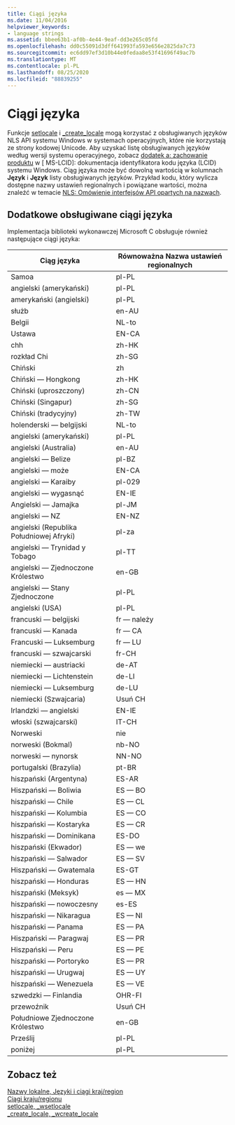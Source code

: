 ```yaml
---
title: Ciągi języka
ms.date: 11/04/2016
helpviewer_keywords:
- language strings
ms.assetid: bbee63b1-af0b-4e44-9eaf-dd3e265c05fd
ms.openlocfilehash: dd0c55091d3dff641993fa593e656e2825da7c73
ms.sourcegitcommit: ec6dd97ef3d10b44e0fedaa8e53f41696f49ac7b
ms.translationtype: MT
ms.contentlocale: pl-PL
ms.lasthandoff: 08/25/2020
ms.locfileid: "88839255"
---
```

# <a name="language-strings"></a>Ciągi języka

Funkcje [setlocale](../c-runtime-library/reference/setlocale-wsetlocale.md) i [_create_locale](../c-runtime-library/reference/create-locale-wcreate-locale.md) mogą korzystać z obsługiwanych języków NLS API systemu Windows w systemach operacyjnych, które nie korzystają ze strony kodowej Unicode. Aby uzyskać listę obsługiwanych języków według wersji systemu operacyjnego, zobacz [dodatek a: zachowanie produktu](/openspecs/windows_protocols/ms-lcid/a9eac961-e77d-41a6-90a5-ce1a8b0cdb9c) w \[ MS-LCID]: dokumentacja identyfikatora kodu języka (LCID) systemu Windows. Ciąg języka może być dowolną wartością w kolumnach **Język** i **Język** listy obsługiwanych języków. Przykład kodu, który wylicza dostępne nazwy ustawień regionalnych i powiązane wartości, można znaleźć w temacie [NLS: Omówienie interfejsów API opartych na nazwach](/windows/win32/intl/nls--name-based-apis-sample).

## <a name="additional-supported-language-strings"></a>Dodatkowe obsługiwane ciągi języka

Implementacja biblioteki wykonawczej Microsoft C obsługuje również następujące ciągi języka:

|Ciąg języka|Równoważna Nazwa ustawień regionalnych|
|---------------------|----------------------------|
|Samoa|pl-PL|
|angielski (amerykański)|pl-PL|
|amerykański (angielski)|pl-PL|
|służb|en-AU|
|Belgii|NL-to|
|Ustawa|EN-CA|
|chh|zh-HK|
|rozkład Chi|zh-SG|
|Chiński|zh|
|Chiński — Hongkong|zh-HK|
|Chiński (uproszczony)|zh-CN|
|Chiński (Singapur)|zh-SG|
|Chiński (tradycyjny)|zh-TW|
|holenderski — belgijski|NL-to|
|angielski (amerykański)|pl-PL|
|angielski (Australia)|en-AU|
|angielski — Belize|pl-BZ|
|angielski — może|EN-CA|
|angielski — Karaiby|pl-029|
|angielski — wygasnąć|EN-IE|
|Angielski — Jamajka|pl-JM|
|angielski — NZ|EN-NZ|
|angielski (Republika Południowej Afryki)|pl-za|
|angielski — Trynidad y Tobago|pl-TT|
|angielski — Zjednoczone Królestwo|en-GB|
|angielski — Stany Zjednoczone|pl-PL|
|angielski (USA)|pl-PL|
|francuski — belgijski|fr — należy|
|francuski — Kanada|fr — CA|
|Francuski — Luksemburg|fr — LU|
|francuski — szwajcarski|fr-CH|
|niemiecki — austriacki|de-AT|
|niemiecki — Lichtenstein|de-LI|
|niemiecki — Luksemburg|de-LU|
|niemiecki (Szwajcaria)|Usuń CH|
|Irlandzki — angielski|EN-IE|
|włoski (szwajcarski)|IT-CH|
|Norweski|nie|
|norweski (Bokmal)|nb-NO|
|norweski — nynorsk|NN-NO|
|portugalski (Brazylia)|pt-BR|
|hiszpański (Argentyna)|ES-AR|
|Hiszpański — Boliwia|ES — BO|
|hiszpański — Chile|ES — CL|
|hiszpański — Kolumbia|ES — CO|
|hiszpański — Kostaryka|ES — CR|
|hiszpański — Dominikana|ES-DO|
|hiszpański (Ekwador)|ES — we|
|hiszpański — Salwador|ES — SV|
|Hiszpański — Gwatemala|ES-GT|
|hiszpański — Honduras|ES — HN|
|hiszpański (Meksyk)|es — MX|
|hiszpański — nowoczesny|es-ES|
|hiszpański — Nikaragua|ES — NI|
|hiszpański — Panama|ES — PA|
|Hiszpański — Paragwaj|ES — PR|
|Hiszpański — Peru|ES — PE|
|hiszpański — Portoryko|ES — PR|
|hiszpański — Urugwaj|ES — UY|
|hiszpański — Wenezuela|ES — VE|
|szwedzki — Finlandia|OHR-FI|
|przewoźnik|Usuń CH|
|Południowe Zjednoczone Królestwo|en-GB|
|Prześlij|pl-PL|
|poniżej|pl-PL|

## <a name="see-also"></a>Zobacz też

[Nazwy lokalne, Języki i ciągi kraj/region](../c-runtime-library/locale-names-languages-and-country-region-strings.md)<br/>
[Ciągi kraju/regionu](../c-runtime-library/country-region-strings.md)<br/>
[setlocale, _wsetlocale](../c-runtime-library/reference/setlocale-wsetlocale.md)<br/>
[_create_locale, _wcreate_locale](../c-runtime-library/reference/create-locale-wcreate-locale.md)
